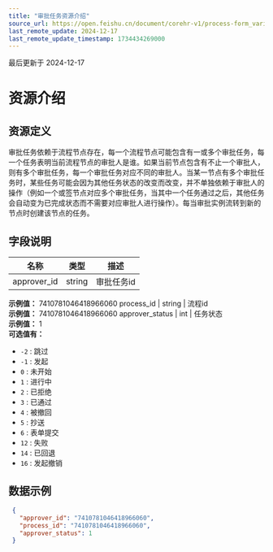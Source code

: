 ```yaml
---
title: "审批任务资源介绍"
source_url: https://open.feishu.cn/document/corehr-v1/process-form_variable_data/approver-task/resource-introduce
last_remote_update: 2024-12-17
last_remote_update_timestamp: 1734434269000
---
```

最后更新于 2024-12-17

# 资源介绍

## 资源定义

审批任务依赖于流程节点存在，每一个流程节点可能包含有一或多个审批任务，每一个任务表明当前流程节点的审批人是谁。如果当前节点包含有不止一个审批人，则有多个审批任务，每一个审批任务对应不同的审批人。当某一节点有多个审批任务时，某些任务可能会因为其他任务状态的改变而改变，并不单独依赖于审批人的操作（例如一个或签节点对应多个审批任务，当其中一个任务通过之后，其他任务会自动变为已完成状态而不需要对应审批人进行操作）。每当审批实例流转到新的节点时创建该节点的任务。

## 字段说明

名称 | 类型 | 描述
--- | --- | ---
approver_id | string | 审批任务id  
**示例值：** 7410781046418966060
process_id | string | 流程id  
**示例值：** 7410781046418966060
approver_status | int | 任务状态  
**示例值：** 1  
**可选值有：**  
- `-2` : 跳过  
- `-1` : 发起  
- `0` : 未开始  
- `1` : 进行中  
- `2` : 已拒绝  
- `3` : 已通过  
- `4` : 被撤回  
- `5` : 抄送  
- `6` : 表单提交  
- `12` : 失败  
- `14` : 已回退  
- `16` : 发起撤销

## 数据示例
```json
 {
   "approver_id": "7410781046418966060",
   "process_id": "7410781046418966060",
   "approver_status": 1
 }
```
